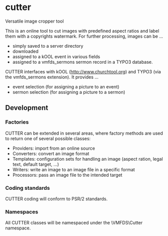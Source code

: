 # cutter
Versatile image cropper tool

This is an online tool to cut images with predefined aspect ratios and label them with a copyrights watermark.
For further processing, images can be ...
- simply saved to a server directory
- downloaded
- assigned to a kOOL event in various fields
- assigned to a vmfds_sermons sermon record in a TYPO3 database.

CUTTER interfaces with kOOL (http://www.churchtool.org) and TYPO3 (via the vmfds_sermons extension).
It provides ...
- event selection (for assigning a picture to an event)
- sermon selection (for assigning a picture to a sermon)

## Development

### Factories
CUTTER can be extended in several areas, where factory methods are used to return one of several possible classes:
- Providers: import from an online source
- Converters: convert an image format
- Templates: configuration sets for handling an image (aspect ration, legal text, default target, ...)
- Writers: write an image to an image file in a specific format
- Processors: pass an image file to the intended target

### Coding standards
CUTTER coding will conform to PSR/2 standards.

### Namespaces
All CUTTER classes will be namespaced under the \VMFDS\Cutter namespace.
